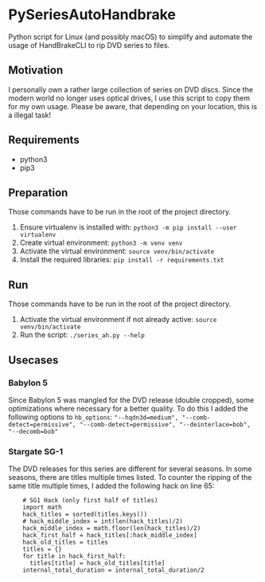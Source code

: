 # PySeriesAutoHandbrake

Python script for Linux (and possibly macOS) to simplify and automate the usage of HandBrakeCLI to rip DVD series to files.

## Motivation
I personally own a rather large collection of series on DVD discs. Since the modern
world no longer uses optical drives, I use this script to copy them for my own usage.
Please be aware, that depending on your location, this is a illegal task!

## Requirements
* python3
* pip3

## Preparation
Those commands have to be run in the root of the project directory.
1) Ensure virtualenv is installed with: `python3 -m pip install --user virtualenv`
2) Create virtual environment: `python3 -m venv venv`
3) Activate the virtual environment: `source venv/bin/activate`
3) Install the required libraries: `pip install -r requirements.txt`

## Run
Those commands have to be run in the root of the project directory.
1) Activate the virtual environment if not already active: `source venv/bin/activate`
2) Run the script: `./series_ah.py --help`

## Usecases
### Babylon 5
Since Babylon 5 was mangled for the DVD release (double cropped), some optimizations where necessary for a better quality.
To do this I added the following options to `hb_options`: `"--hqdn3d=medium", "--comb-detect=permissive", "--comb-detect=permissive", "--deinterlace=bob", "--decomb=bob"`

### Stargate SG-1
The DVD releases for this series are different for several seasons. In some seasons, there are titles multiple times listed. To counter the ripping of the same title multiple times, I added the following hack on line 65:
```
    # SG1 Hack (only first half of titles)
    import math
    hack_titles = sorted(titles.keys())
    # hack_middle_index = int(len(hack_titles)/2)
    hack_middle_index = math.floor(len(hack_titles)/2)
    hack_first_half = hack_titles[:hack_middle_index]
    hack_old_titles = titles
    titles = {}
    for title in hack_first_half:
      titles[title] = hack_old_titles[title]
    internal_total_duration = internal_total_duration/2
```
